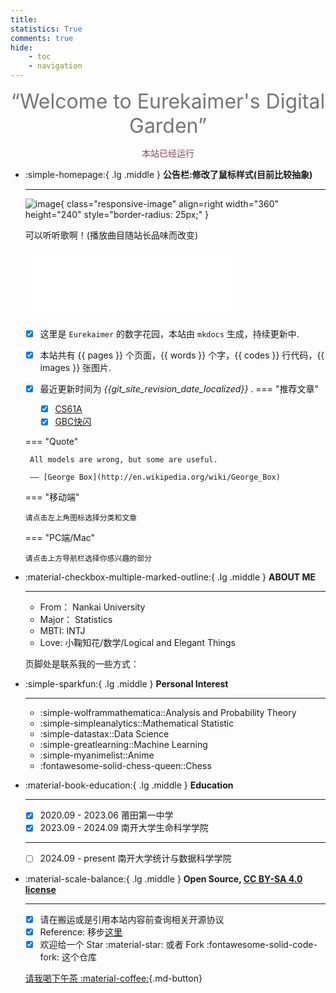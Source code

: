 ```yaml
---
title:  
statistics: True
comments: true
hide:
    - toc
    - navigation
---
```


<style>
.md-grid {
  max-width: 1000px;
}
</style>

<center><font  color= #757575 size=6 class="ml3">“Welcome to Eurekaimer's Digital Garden”</font></center>
<script src="https://cdn.statically.io/libs/animejs/2.0.2/anime.min.js"></script>   

<body>
        <font color="#8C495A">
        <p style="text-align: center; ">
                <span>本站已经运行</span>
                <span id='box1'></span>
    </p>
      <div id="box1"></div>
      <script>
        function timingTime(){
          let start = '2024-10-28 00:00:00'
          let startTime = new Date(start).getTime()
          let currentTime = new Date().getTime()
          let difference = currentTime - startTime
          let m =  Math.floor(difference / (1000))
          let mm = m % 60  // 秒
          let f = Math.floor(m / 60)
          let ff = f % 60 // 分钟
          let s = Math.floor(f/ 60) // 小时
          let ss = s % 24
          let day = Math.floor(s  / 24 ) // 天数
          return day + "天" + ss + "时" + ff + "分" + mm +'秒'
        }
        setInterval(()=>{
          document.getElementById('box1').innerHTML = timingTime()
        },1000)
      </script>
      </font>
    </body>


<div class="grid cards" markdown>

-   :simple-homepage:{ .lg .middle } __公告栏:修改了鼠标样式(目前比较抽象)__

    ---
    ![image](https://cdn.jsdelivr.net/gh/Eurekaimer/MyIMGs@main/img/profile.jpg){ class="responsive-image" align=right width="360" height="240" style="border-radius: 25px;" }

    可以听听歌啊！(播放曲目随站长品味而改变)

     <iframe frameborder="no" border="0" marginwidth="0" marginheight="0" width=330 height=110 src="//music.163.com/outchain/player?type=0&id=13279997469&auto=1&height=90"></iframe>

    - [x] 这里是 `Eurekaimer` 的数字花园，本站由 `mkdocs` 生成，持续更新中.
    - [x] 本站共有 {{ pages }} 个页面，{{ words }} 个字，{{ codes }} 行代码，{{ images }} 张图片.
    - [x] 最近更新时间为 *{{git_site_revision_date_localized}}* .
    === "推荐文章"

        - [x] [CS61A](数据科学/CS61A/index.md) 
        - [x] [GBC快闪](https://www.eurekaimer.xyz/blog/2025/05/19/gbc%E5%BF%AB%E9%97%AA/)

    === "Quote"

         All models are wrong, but some are useful.
            
         —— [George Box](http://en.wikipedia.org/wiki/George_Box)

    === "移动端"

        请点击左上角图标选择分类和文章

    === "PC端/Mac"

        请点击上方导航栏选择你感兴趣的部分
    

</div>
<style>
    @media only screen and (max-width: 768px) {
        .responsive-image {
            display: none;
        }
    }
</style>





<div class="grid cards" markdown>

-   :material-checkbox-multiple-marked-outline:{ .lg .middle } __ABOUT ME__

    ---

    - From： Nankai University
    - Major： Statistics
    - MBTI: INTJ
    - Love: 小鞠知花/数学/Logical and Elegant Things

    页脚处是联系我的一些方式：

-   :simple-sparkfun:{ .lg .middle } __Personal Interest__

    ---

    + :simple-wolframmathematica::Analysis and Probability Theory
    + :simple-simpleanalytics::Mathematical Statistic
    + :simple-datastax::Data Science
    + :simple-greatlearning::Machine Learning
    + :simple-myanimelist::Anime
    + :fontawesome-solid-chess-queen::Chess

    
-   :material-book-education:{ .lg .middle } __Education__

    ---

    - [x] 2020.09 - 2023.06 莆田第一中学
    - [x] 2023.09 - 2024.09 南开大学生命科学学院 

    ---

    - [ ] 2024.09 - present 南开大学统计与数据科学学院 

-   :material-scale-balance:{ .lg .middle } __Open Source, [CC BY-SA 4.0 license](https://en.wikipedia.org/wiki/Wikipedia:Text_of_the_Creative_Commons_Attribution-ShareAlike_4.0_International_License)__

    ---

    - [x] 请在搬运或是引用本站内容前查询相关开源协议
    - [x] Reference: 移步[这里](blog/posts/建站纪念贴.md)
    - [x] 欢迎给一个 Star :material-star: 或者 Fork :fontawesome-solid-code-fork: 这个仓库

    [请我喝下午茶 :material-coffee:](https://raw.githubusercontent.com/Eurekaimer/MyIMGs/refs/heads/main/img/buy_me_a_coffee.png){.md-button}
</div>


